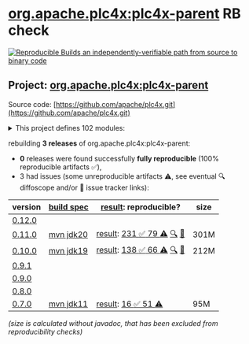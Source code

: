 [org.apache.plc4x:plc4x-parent](https://central.sonatype.com/artifact/org.apache.plc4x/plc4x-parent/versions) RB check
=======

[![Reproducible Builds](https://reproducible-builds.org/images/logos/rb.svg) an independently-verifiable path from source to binary code](https://reproducible-builds.org/)

## Project: [org.apache.plc4x:plc4x-parent](https://central.sonatype.com/artifact/org.apache.plc4x/plc4x-parent/versions)

Source code: [https://github.com/apache/plc4x.git](https://github.com/apache/plc4x.git)

<details><summary>This project defines 102 modules:</summary>

* [org.apache.plc4x.sandbox:plc4j-driver-discovery](https://central.sonatype.com/artifact/org.apache.plc4x.sandbox/plc4j-driver-discovery/0.11.0)
* [org.apache.plc4x.sandbox:plc4x-sandbox](https://central.sonatype.com/artifact/org.apache.plc4x.sandbox/plc4x-sandbox/0.11.0)
* [org.apache.plc4x.sandbox:test-java-df1-driver](https://central.sonatype.com/artifact/org.apache.plc4x.sandbox/test-java-df1-driver/0.11.0)
* [org.apache.plc4x:plc4j](https://central.sonatype.com/artifact/org.apache.plc4x/plc4j/0.11.0)
* [org.apache.plc4x:plc4j-apache-calcite](https://central.sonatype.com/artifact/org.apache.plc4x/plc4j-apache-calcite/0.11.0)
* [org.apache.plc4x:plc4j-apache-camel](https://central.sonatype.com/artifact/org.apache.plc4x/plc4j-apache-camel/0.11.0)
* [org.apache.plc4x:plc4j-apache-edgent](https://central.sonatype.com/artifact/org.apache.plc4x/plc4j-apache-edgent/0.11.0)
* [org.apache.plc4x:plc4j-apache-kafka](https://central.sonatype.com/artifact/org.apache.plc4x/plc4j-apache-kafka/0.11.0)
* [org.apache.plc4x:plc4j-apache-nifi](https://central.sonatype.com/artifact/org.apache.plc4x/plc4j-apache-nifi/0.11.0)
* [org.apache.plc4x:plc4j-api](https://central.sonatype.com/artifact/org.apache.plc4x/plc4j-api/0.11.0)
* [org.apache.plc4x:plc4j-capture-replay](https://central.sonatype.com/artifact/org.apache.plc4x/plc4j-capture-replay/0.11.0)
* [org.apache.plc4x:plc4j-connection-cache](https://central.sonatype.com/artifact/org.apache.plc4x/plc4j-connection-cache/0.11.0)
* [org.apache.plc4x:plc4j-connection-pool](https://central.sonatype.com/artifact/org.apache.plc4x/plc4j-connection-pool/0.11.0)
* [org.apache.plc4x:plc4j-driver-ab-eth](https://central.sonatype.com/artifact/org.apache.plc4x/plc4j-driver-ab-eth/0.11.0)
* [org.apache.plc4x:plc4j-driver-ads](https://central.sonatype.com/artifact/org.apache.plc4x/plc4j-driver-ads/0.11.0)
* [org.apache.plc4x:plc4j-driver-bacnet](https://central.sonatype.com/artifact/org.apache.plc4x/plc4j-driver-bacnet/0.11.0)
* [org.apache.plc4x:plc4j-driver-c-bus](https://central.sonatype.com/artifact/org.apache.plc4x/plc4j-driver-c-bus/0.11.0)
* [org.apache.plc4x:plc4j-driver-can](https://central.sonatype.com/artifact/org.apache.plc4x/plc4j-driver-can/0.11.0)
* [org.apache.plc4x:plc4j-driver-canopen](https://central.sonatype.com/artifact/org.apache.plc4x/plc4j-driver-canopen/0.11.0)
* [org.apache.plc4x:plc4j-driver-eip](https://central.sonatype.com/artifact/org.apache.plc4x/plc4j-driver-eip/0.11.0)
* [org.apache.plc4x:plc4j-driver-firmata](https://central.sonatype.com/artifact/org.apache.plc4x/plc4j-driver-firmata/0.11.0)
* [org.apache.plc4x:plc4j-driver-iec-60870](https://central.sonatype.com/artifact/org.apache.plc4x/plc4j-driver-iec-60870/0.11.0)
* [org.apache.plc4x:plc4j-driver-knxnetip](https://central.sonatype.com/artifact/org.apache.plc4x/plc4j-driver-knxnetip/0.11.0)
* [org.apache.plc4x:plc4j-driver-mock](https://central.sonatype.com/artifact/org.apache.plc4x/plc4j-driver-mock/0.11.0)
* [org.apache.plc4x:plc4j-driver-modbus](https://central.sonatype.com/artifact/org.apache.plc4x/plc4j-driver-modbus/0.11.0)
* [org.apache.plc4x:plc4j-driver-opcua](https://central.sonatype.com/artifact/org.apache.plc4x/plc4j-driver-opcua/0.11.0)
* [org.apache.plc4x:plc4j-driver-open-protocol](https://central.sonatype.com/artifact/org.apache.plc4x/plc4j-driver-open-protocol/0.11.0)
* [org.apache.plc4x:plc4j-driver-plc4x](https://central.sonatype.com/artifact/org.apache.plc4x/plc4j-driver-plc4x/0.11.0)
* [org.apache.plc4x:plc4j-driver-profinet](https://central.sonatype.com/artifact/org.apache.plc4x/plc4j-driver-profinet/0.11.0)
* [org.apache.plc4x:plc4j-driver-profinet-ng](https://central.sonatype.com/artifact/org.apache.plc4x/plc4j-driver-profinet-ng/0.11.0)
* [org.apache.plc4x:plc4j-driver-s7](https://central.sonatype.com/artifact/org.apache.plc4x/plc4j-driver-s7/0.11.0)
* [org.apache.plc4x:plc4j-driver-simulated](https://central.sonatype.com/artifact/org.apache.plc4x/plc4j-driver-simulated/0.11.0)
* [org.apache.plc4x:plc4j-drivers](https://central.sonatype.com/artifact/org.apache.plc4x/plc4j-drivers/0.11.0)
* [org.apache.plc4x:plc4j-integrations](https://central.sonatype.com/artifact/org.apache.plc4x/plc4j-integrations/0.11.0)
* [org.apache.plc4x:plc4j-nifi-plc4x-nar](https://central.sonatype.com/artifact/org.apache.plc4x/plc4j-nifi-plc4x-nar/0.11.0)
* [org.apache.plc4x:plc4j-nifi-plc4x-processors](https://central.sonatype.com/artifact/org.apache.plc4x/plc4j-nifi-plc4x-processors/0.11.0)
* [org.apache.plc4x:plc4j-opm](https://central.sonatype.com/artifact/org.apache.plc4x/plc4j-opm/0.11.0)
* [org.apache.plc4x:plc4j-osgi](https://central.sonatype.com/artifact/org.apache.plc4x/plc4j-osgi/0.11.0)
* [org.apache.plc4x:plc4j-plc4x-server](https://central.sonatype.com/artifact/org.apache.plc4x/plc4j-plc4x-server/0.11.0)
* [org.apache.plc4x:plc4j-scraper](https://central.sonatype.com/artifact/org.apache.plc4x/plc4j-scraper/0.11.0)
* [org.apache.plc4x:plc4j-scraper-ng](https://central.sonatype.com/artifact/org.apache.plc4x/plc4j-scraper-ng/0.11.0)
* [org.apache.plc4x:plc4j-spi](https://central.sonatype.com/artifact/org.apache.plc4x/plc4j-spi/0.11.0)
* [org.apache.plc4x:plc4j-tools](https://central.sonatype.com/artifact/org.apache.plc4x/plc4j-tools/0.11.0)
* [org.apache.plc4x:plc4j-transport-can](https://central.sonatype.com/artifact/org.apache.plc4x/plc4j-transport-can/0.11.0)
* [org.apache.plc4x:plc4j-transport-pcap-replay](https://central.sonatype.com/artifact/org.apache.plc4x/plc4j-transport-pcap-replay/0.11.0)
* [org.apache.plc4x:plc4j-transport-pcap-shared](https://central.sonatype.com/artifact/org.apache.plc4x/plc4j-transport-pcap-shared/0.11.0)
* [org.apache.plc4x:plc4j-transport-raw-socket](https://central.sonatype.com/artifact/org.apache.plc4x/plc4j-transport-raw-socket/0.11.0)
* [org.apache.plc4x:plc4j-transport-serial](https://central.sonatype.com/artifact/org.apache.plc4x/plc4j-transport-serial/0.11.0)
* [org.apache.plc4x:plc4j-transport-socketcan](https://central.sonatype.com/artifact/org.apache.plc4x/plc4j-transport-socketcan/0.11.0)
* [org.apache.plc4x:plc4j-transport-tcp](https://central.sonatype.com/artifact/org.apache.plc4x/plc4j-transport-tcp/0.11.0)
* [org.apache.plc4x:plc4j-transport-test](https://central.sonatype.com/artifact/org.apache.plc4x/plc4j-transport-test/0.11.0)
* [org.apache.plc4x:plc4j-transport-udp](https://central.sonatype.com/artifact/org.apache.plc4x/plc4j-transport-udp/0.11.0)
* [org.apache.plc4x:plc4j-transport-virtualcan](https://central.sonatype.com/artifact/org.apache.plc4x/plc4j-transport-virtualcan/0.11.0)
* [org.apache.plc4x:plc4j-transports](https://central.sonatype.com/artifact/org.apache.plc4x/plc4j-transports/0.11.0)
* [org.apache.plc4x:plc4j-ui](https://central.sonatype.com/artifact/org.apache.plc4x/plc4j-ui/0.11.0)
* [org.apache.plc4x:plc4j-utils](https://central.sonatype.com/artifact/org.apache.plc4x/plc4j-utils/0.11.0)
* [org.apache.plc4x:plc4j-utils-pcap-replay](https://central.sonatype.com/artifact/org.apache.plc4x/plc4j-utils-pcap-replay/0.11.0)
* [org.apache.plc4x:plc4j-utils-pcap-shared](https://central.sonatype.com/artifact/org.apache.plc4x/plc4j-utils-pcap-shared/0.11.0)
* [org.apache.plc4x:plc4j-utils-plc-simulator](https://central.sonatype.com/artifact/org.apache.plc4x/plc4j-utils-plc-simulator/0.11.0)
* [org.apache.plc4x:plc4j-utils-raw-sockets](https://central.sonatype.com/artifact/org.apache.plc4x/plc4j-utils-raw-sockets/0.11.0)
* [org.apache.plc4x:plc4j-utils-test-generator](https://central.sonatype.com/artifact/org.apache.plc4x/plc4j-utils-test-generator/0.11.0)
* [org.apache.plc4x:plc4j-utils-test-utils](https://central.sonatype.com/artifact/org.apache.plc4x/plc4j-utils-test-utils/0.11.0)
* [org.apache.plc4x:plc4net](https://central.sonatype.com/artifact/org.apache.plc4x/plc4net/0.11.0)
* [org.apache.plc4x:plc4x-build-utils](https://central.sonatype.com/artifact/org.apache.plc4x/plc4x-build-utils/0.11.0)
* [org.apache.plc4x:plc4x-build-utils-language-base-freemarker](https://central.sonatype.com/artifact/org.apache.plc4x/plc4x-build-utils-language-base-freemarker/0.11.0)
* [org.apache.plc4x:plc4x-build-utils-language-c](https://central.sonatype.com/artifact/org.apache.plc4x/plc4x-build-utils-language-c/0.11.0)
* [org.apache.plc4x:plc4x-build-utils-language-java](https://central.sonatype.com/artifact/org.apache.plc4x/plc4x-build-utils-language-java/0.11.0)
* [org.apache.plc4x:plc4x-build-utils-protocol-base-mspec](https://central.sonatype.com/artifact/org.apache.plc4x/plc4x-build-utils-protocol-base-mspec/0.11.0)
* [org.apache.plc4x:plc4x-build-utils-protocol-test](https://central.sonatype.com/artifact/org.apache.plc4x/plc4x-build-utils-protocol-test/0.11.0)
* [org.apache.plc4x:plc4x-code-generation](https://central.sonatype.com/artifact/org.apache.plc4x/plc4x-code-generation/0.11.0)
* [org.apache.plc4x:plc4x-code-generation-language-base-freemarker](https://central.sonatype.com/artifact/org.apache.plc4x/plc4x-code-generation-language-base-freemarker/0.11.0)
* [org.apache.plc4x:plc4x-code-generation-language-c](https://central.sonatype.com/artifact/org.apache.plc4x/plc4x-code-generation-language-c/0.11.0)
* [org.apache.plc4x:plc4x-code-generation-language-cs](https://central.sonatype.com/artifact/org.apache.plc4x/plc4x-code-generation-language-cs/0.11.0)
* [org.apache.plc4x:plc4x-code-generation-language-java](https://central.sonatype.com/artifact/org.apache.plc4x/plc4x-code-generation-language-java/0.11.0)
* [org.apache.plc4x:plc4x-code-generation-protocol-base-mspec](https://central.sonatype.com/artifact/org.apache.plc4x/plc4x-code-generation-protocol-base-mspec/0.11.0)
* [org.apache.plc4x:plc4x-code-generation-protocol-test](https://central.sonatype.com/artifact/org.apache.plc4x/plc4x-code-generation-protocol-test/0.11.0)
* [org.apache.plc4x:plc4x-opcua-server](https://central.sonatype.com/artifact/org.apache.plc4x/plc4x-opcua-server/0.11.0)
* [org.apache.plc4x:plc4x-parent](https://central.sonatype.com/artifact/org.apache.plc4x/plc4x-parent/0.11.0)
* [org.apache.plc4x:plc4x-protocols](https://central.sonatype.com/artifact/org.apache.plc4x/plc4x-protocols/0.11.0)
* [org.apache.plc4x:plc4x-protocols-ab-eth](https://central.sonatype.com/artifact/org.apache.plc4x/plc4x-protocols-ab-eth/0.11.0)
* [org.apache.plc4x:plc4x-protocols-ads](https://central.sonatype.com/artifact/org.apache.plc4x/plc4x-protocols-ads/0.11.0)
* [org.apache.plc4x:plc4x-protocols-amsads](https://central.sonatype.com/artifact/org.apache.plc4x/plc4x-protocols-amsads/0.11.0)
* [org.apache.plc4x:plc4x-protocols-bacnetip](https://central.sonatype.com/artifact/org.apache.plc4x/plc4x-protocols-bacnetip/0.11.0)
* [org.apache.plc4x:plc4x-protocols-c-bus](https://central.sonatype.com/artifact/org.apache.plc4x/plc4x-protocols-c-bus/0.11.0)
* [org.apache.plc4x:plc4x-protocols-canopen](https://central.sonatype.com/artifact/org.apache.plc4x/plc4x-protocols-canopen/0.11.0)
* [org.apache.plc4x:plc4x-protocols-df1](https://central.sonatype.com/artifact/org.apache.plc4x/plc4x-protocols-df1/0.11.0)
* [org.apache.plc4x:plc4x-protocols-eip](https://central.sonatype.com/artifact/org.apache.plc4x/plc4x-protocols-eip/0.11.0)
* [org.apache.plc4x:plc4x-protocols-firmata](https://central.sonatype.com/artifact/org.apache.plc4x/plc4x-protocols-firmata/0.11.0)
* [org.apache.plc4x:plc4x-protocols-genericcan](https://central.sonatype.com/artifact/org.apache.plc4x/plc4x-protocols-genericcan/0.11.0)
* [org.apache.plc4x:plc4x-protocols-iec-60870](https://central.sonatype.com/artifact/org.apache.plc4x/plc4x-protocols-iec-60870/0.11.0)
* [org.apache.plc4x:plc4x-protocols-knxnetip](https://central.sonatype.com/artifact/org.apache.plc4x/plc4x-protocols-knxnetip/0.11.0)
* [org.apache.plc4x:plc4x-protocols-modbus](https://central.sonatype.com/artifact/org.apache.plc4x/plc4x-protocols-modbus/0.11.0)
* [org.apache.plc4x:plc4x-protocols-mqtt](https://central.sonatype.com/artifact/org.apache.plc4x/plc4x-protocols-mqtt/0.11.0)
* [org.apache.plc4x:plc4x-protocols-opcua](https://central.sonatype.com/artifact/org.apache.plc4x/plc4x-protocols-opcua/0.11.0)
* [org.apache.plc4x:plc4x-protocols-open-protocol](https://central.sonatype.com/artifact/org.apache.plc4x/plc4x-protocols-open-protocol/0.11.0)
* [org.apache.plc4x:plc4x-protocols-plc4x](https://central.sonatype.com/artifact/org.apache.plc4x/plc4x-protocols-plc4x/0.11.0)
* [org.apache.plc4x:plc4x-protocols-plc4x-api](https://central.sonatype.com/artifact/org.apache.plc4x/plc4x-protocols-plc4x-api/0.11.0)
* [org.apache.plc4x:plc4x-protocols-profinet](https://central.sonatype.com/artifact/org.apache.plc4x/plc4x-protocols-profinet/0.11.0)
* [org.apache.plc4x:plc4x-protocols-s7](https://central.sonatype.com/artifact/org.apache.plc4x/plc4x-protocols-s7/0.11.0)
* [org.apache.plc4x:plc4x-protocols-simulated](https://central.sonatype.com/artifact/org.apache.plc4x/plc4x-protocols-simulated/0.11.0)
* [org.apache.plc4x:plc4x-protocols-socketcan](https://central.sonatype.com/artifact/org.apache.plc4x/plc4x-protocols-socketcan/0.11.0)
* [org.apache.plc4x:plc4x-tools](https://central.sonatype.com/artifact/org.apache.plc4x/plc4x-tools/0.11.0)
</details>

rebuilding **3 releases** of org.apache.plc4x:plc4x-parent:
- **0** releases were found successfully **fully reproducible** (100% reproducible artifacts :white_check_mark:),
- 3 had issues (some unreproducible artifacts :warning:, see eventual :mag: diffoscope and/or :memo: issue tracker links):

| version | [build spec](/BUILDSPEC.md) | [result](https://reproducible-builds.org/docs/jvm/): reproducible? | size |
| -- | --------- | ------ | -- |
| [0.12.0](https://central.sonatype.com/artifact/org.apache.plc4x/plc4x-parent/0.12.0/pom) | | | |
| [0.11.0](https://central.sonatype.com/artifact/org.apache.plc4x/plc4x-parent/0.11.0/pom) | [mvn jdk20](plc4x-0.11.0.buildspec) | [result](plc4x-parent-0.11.0.buildinfo): [231 :white_check_mark:  79 :warning:](plc4x-parent-0.11.0.buildcompare) [:mag:](plc4x-parent-0.11.0.diffoscope) [:memo:](https://github.com/apache/plc4x/pull/1202) | 301M |
| [0.10.0](https://central.sonatype.com/artifact/org.apache.plc4x/plc4x-parent/0.10.0/pom) | [mvn jdk19](plc4x-0.10.0.buildspec) | [result](plc4x-parent-0.10.0.buildinfo): [138 :white_check_mark:  66 :warning:](plc4x-parent-0.10.0.buildcompare) [:mag:](plc4x-parent-0.10.0.diffoscope) [:memo:](https://github.com/apache/plc4x/pull/1202) | 212M |
| [0.9.1](https://central.sonatype.com/artifact/org.apache.plc4x/plc4x-parent/0.9.1/pom) | | | |
| [0.9.0](https://central.sonatype.com/artifact/org.apache.plc4x/plc4x-parent/0.9.0/pom) | | | |
| [0.8.0](https://central.sonatype.com/artifact/org.apache.plc4x/plc4x-parent/0.8.0/pom) | | | |
| [0.7.0](https://central.sonatype.com/artifact/org.apache.plc4x/plc4x-parent/0.7.0/pom) | [mvn jdk11](plc4x-0.7.0.buildspec) | [result](plc4x-tools-0.7.0.buildinfo): [16 :white_check_mark:  51 :warning:](plc4x-tools-0.7.0.buildcompare) | 95M |

<i>(size is calculated without javadoc, that has been excluded from reproducibility checks)</i>
